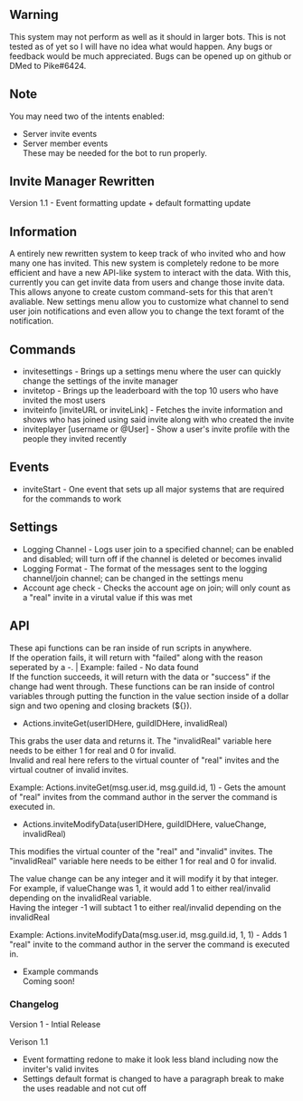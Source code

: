 ## Warning
This system may not perform as well as it should in larger bots. This is not tested as of yet so I will have no idea what would happen. Any bugs or feedback would be much appreciated. Bugs can be opened up on github or DMed to Pike#6424.  
  
## Note
You may need two of the intents enabled:
- Server invite events  
- Server member events  
These may be needed for the bot to run properly.
  
## Invite Manager Rewritten
Version 1.1 - Event formatting update + default formatting update  
  
## Information
A entirely new rewritten system to keep track of who invited who and how many one has invited. This new system is completely redone to be more efficient and have a new API-like system to interact with the data. With this, currently you can get invite data from users and change those invite data. This allows anyone to create custom command-sets for this that aren't avaliable. New settings menu allow you to customize what channel to send user join notifications and even allow you to change the text foramt of the notification.

## Commands  
- invitesettings - Brings up a settings menu where the user can quickly change the settings of the invite manager  
- invitetop - Brings up the leaderboard with the top 10 users who have invited the most users  
- inviteinfo [inviteURL or inviteLink] - Fetches the invite information and shows who has joined using said invite along with who created the invite  
- inviteplayer [username or @User] - Show a user's invite profile with the people they invited recently  

## Events  
- inviteStart - One event that sets up all major systems that are required for the commands to work  
  
## Settings
- Logging Channel - Logs user join to a specified channel; can be enabled and disabled; will turn off if the channel is deleted or becomes invalid   
- Logging Format - The format of the messages sent to the logging channel/join channel; can be changed in the settings menu  
- Account age check - Checks the account age on join; will only count as a "real" invite in a virutal value if this was met  

## API
These api functions can be ran inside of run scripts in anywhere.  
If the operation fails, it will return with "failed" along with the reason seperated by a -. | Example: failed - No data found  
If the function succeeds, it will return with the data or "success" if the change had went through. 
These functions can be ran inside of control variables through putting the function in the value section inside of a dollar sign and two opening and closing brackets (${}).  
  
- Actions.inviteGet(userIDHere, guildIDHere, invalidReal)  
  
This grabs the user data and returns it. The "invalidReal" variable here needs to be either 1 for real and 0 for invalid.  
Invalid and real here refers to the virtual counter of "real" invites and the virtual coutner of invalid invites.  
  
Example: Actions.inviteGet(msg.user.id, msg.guild.id, 1) - Gets the amount of "real" invites from the command author in the server the command is executed in.
  
- Actions.inviteModifyData(userIDHere, guildIDHere, valueChange, invalidReal)  
  
This modifies the virtual counter of the "real" and "invalid" invites. The "invalidReal" variable here needs to be either 1 for real and 0 for invalid.  
  
The value change can be any integer and it will modify it by that integer.   
For example, if valueChange was 1, it would add 1 to either real/invalid depending on the invalidReal variable.   
Having the integer -1 will subtact 1 to either real/invalid depending on the invalidReal  
  
Example: Actions.inviteModifyData(msg.user.id, msg.guild.id, 1, 1) - Adds 1 "real" invite to the command author in the server the command is executed in.  
  
- Example commands   
Coming soon!  

### Changelog
Version 1 - Intial Release  
   
Verison 1.1  
- Event formatting redone to make it look less bland including now the inviter's valid invites  
- Settings default format is changed to have a paragraph break to make the uses readable and not cut off  


